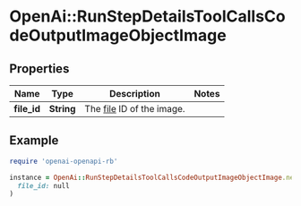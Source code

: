 # OpenAi::RunStepDetailsToolCallsCodeOutputImageObjectImage

## Properties

| Name | Type | Description | Notes |
| ---- | ---- | ----------- | ----- |
| **file_id** | **String** | The [file](/docs/api-reference/files) ID of the image. |  |

## Example

```ruby
require 'openai-openapi-rb'

instance = OpenAi::RunStepDetailsToolCallsCodeOutputImageObjectImage.new(
  file_id: null
)
```

